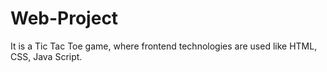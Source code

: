# Web-Project
It is a Tic Tac Toe game, where frontend technologies are used like HTML, CSS, Java Script.
